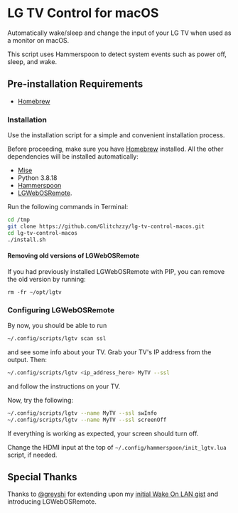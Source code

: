 # LG TV Control for macOS

Automatically wake/sleep and change the input of your LG TV when used as a monitor on macOS.

This script uses Hammerspoon to detect system events such as power off, sleep, and wake.

## Pre-installation Requirements

- [Homebrew](https://brew.sh/)

### Installation

Use the installation script for a simple and convenient installation process.

Before proceeding, make sure you have [Homebrew](https://brew.sh) installed. All the other dependencies will be installed automatically:

- [Mise](https://mise.jdx.dev/)
- Python 3.8.18
- [Hammerspoon](https://www.hammerspoon.org/)
- [LGWebOSRemote](https://github.com/klattimer/LGWebOSRemote).

Run the following commands in Terminal:

```bash
cd /tmp
git clone https://github.com/Glitchzzy/lg-tv-control-macos.git
cd lg-tv-control-macos
./install.sh
```


#### Removing old versions of LGWebOSRemote

If you had previously installed LGWebOSRemote with PIP,
you can remove the old version by running:

```
rm -fr ~/opt/lgtv
```

### Configuring LGWebOSRemote

By now, you should be able to run

```sh
~/.config/scripts/lgtv scan ssl
```

and see some info about your TV. Grab your TV's IP address from the output. Then:

```sh
~/.config/scripts/lgtv <ip_address_here> MyTV --ssl
```

and follow the instructions on your TV.

Now, try the following:

```sh
~/.config/scripts/lgtv --name MyTV --ssl swInfo
~/.config/scripts/lgtv --name MyTV --ssl screenOff
```

If everything is working as expected, your screen should turn off.

Change the HDMI input at the top of `~/.config/hammerspoon/init_lgtv.lua` script, if needed.

## Special Thanks

Thanks to [@greyshi](https://github.com/greyshi) for extending upon my [initial Wake On LAN gist](https://gist.github.com/cmer/bd40d9da0055d257c5aab2e0143ee17b) and introducing LGWebOSRemote.
